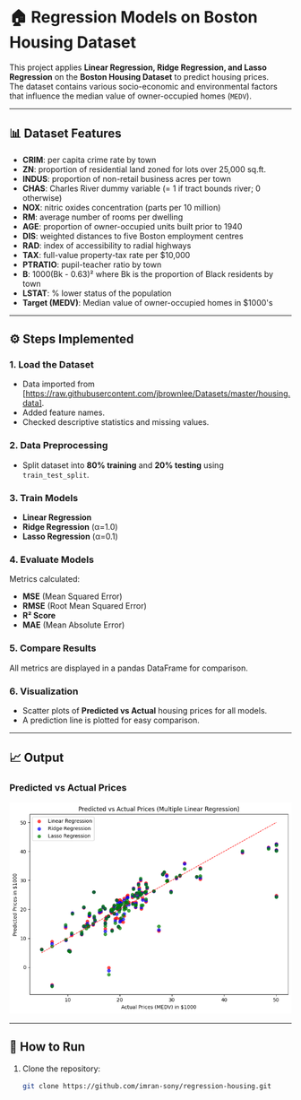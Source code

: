 # 🏠 Regression Models on Boston Housing Dataset

This project applies **Linear Regression, Ridge Regression, and Lasso Regression** on the **Boston Housing Dataset** to predict housing prices.  
The dataset contains various socio-economic and environmental factors that influence the median value of owner-occupied homes (`MEDV`).

---

## 📊 Dataset Features
- **CRIM**: per capita crime rate by town  
- **ZN**: proportion of residential land zoned for lots over 25,000 sq.ft.  
- **INDUS**: proportion of non-retail business acres per town  
- **CHAS**: Charles River dummy variable (= 1 if tract bounds river; 0 otherwise)  
- **NOX**: nitric oxides concentration (parts per 10 million)  
- **RM**: average number of rooms per dwelling  
- **AGE**: proportion of owner-occupied units built prior to 1940  
- **DIS**: weighted distances to five Boston employment centres  
- **RAD**: index of accessibility to radial highways  
- **TAX**: full-value property-tax rate per $10,000  
- **PTRATIO**: pupil-teacher ratio by town  
- **B**: 1000(Bk - 0.63)² where Bk is the proportion of Black residents by town  
- **LSTAT**: % lower status of the population  
- **Target (MEDV)**: Median value of owner-occupied homes in $1000's  

---

## ⚙️ Steps Implemented
### 1. Load the Dataset
- Data imported from [https://raw.githubusercontent.com/jbrownlee/Datasets/master/housing.data].  
- Added feature names.  
- Checked descriptive statistics and missing values.  

### 2. Data Preprocessing
- Split dataset into **80% training** and **20% testing** using `train_test_split`.  

### 3. Train Models
- **Linear Regression**  
- **Ridge Regression** (α=1.0)  
- **Lasso Regression** (α=0.1)  

### 4. Evaluate Models
Metrics calculated:
- **MSE** (Mean Squared Error)  
- **RMSE** (Root Mean Squared Error)  
- **R² Score**  
- **MAE** (Mean Absolute Error)  

### 5. Compare Results
All metrics are displayed in a pandas DataFrame for comparison.  

### 6. Visualization
- Scatter plots of **Predicted vs Actual** housing prices for all models.  
- A prediction line is plotted for easy comparison.  

---

## 📈 Output

### Predicted vs Actual Prices
![Predicted vs Actual](./predicted_vs_actual.png)

---

## 🚀 How to Run
1. Clone the repository:
   ```bash
   git clone https://github.com/imran-sony/regression-housing.git
